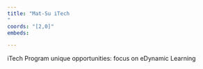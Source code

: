 ```yaml
---
title: "Mat-Su iTech
"
coords: "[2,0]"
embeds: 

---
```


iTech Program unique opportunities: focus on eDynamic Learning